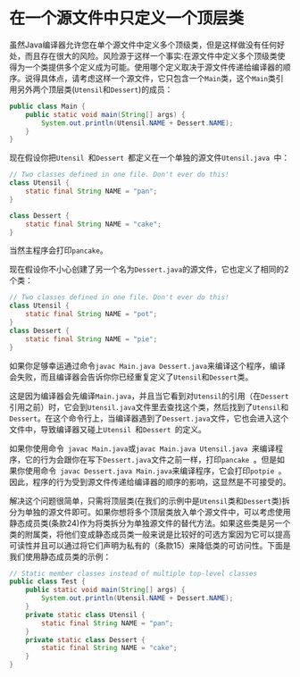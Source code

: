 # 在一个源文件中只定义一个顶层类

虽然Java编译器允许您在单个源文件中定义多个顶级类，但是这样做没有任何好处，而且存在很大的风险。风险源于这样一个事实:在源文件中定义多个顶级类使得为一个类提供多个定义成为可能。使用哪个定义取决于源文件传递给编译器的顺序。说得具体点，请考虑这样一个源文件，它只包含一个`Main`类，这个`Main`类引用另外两个顶层类(`Utensil`和`Dessert`)的成员：

```java
public class Main {
    public static void main(String[] args) {
    	System.out.println(Utensil.NAME + Dessert.NAME);
    }
}
```

现在假设你把`Utensil `和`Dessert `都定义在一个单独的源文件`Utensil.java `中：

```java
// Two classes defined in one file. Don't ever do this!
class Utensil {
	static final String NAME = "pan";
}

class Dessert {
	static final String NAME = "cake";
}
```

当然主程序会打印`pancake`。

现在假设你不小心创建了另一个名为`Dessert.java`的源文件，它也定义了相同的2个类：

```java
// Two classes defined in one file. Don't ever do this!
class Utensil {
	static final String NAME = "pot";
}
class Dessert {
	static final String NAME = "pie";
}
```

如果你足够幸运通过命令`javac Main.java Dessert.java`来编译这个程序，编译会失败，而且编译器会告诉你你已经重复定义了`Utensil`和`Dessert`类。

这是因为编译器会先编译`Main.java`，并且当它看到对`Utensil`的引用（在`Dessert`引用之前）时，它会到`Utensil.java`文件里去查找这个类，然后找到了`Utensil`和`Dessert`。在这个命令行上，当编译器遇到了` Dessert.java `文件，它也会进入这个文件中，导致编译器又碰上`Utensil `和`Dessert `的定义。

如果你使用命令` javac Main.java`或`javac Main.java Utensil.java `来编译程序，它的行为会跟你在写下`Dessert.java`文件之前一样，打印`pancake `。但是如果你使用命令` javac Dessert.java Main.java`来编译程序，它会打印`potpie `。因此，程序的行为受到源文件传递给编译器的顺序的影响，这显然是不可接受的。

解决这个问题很简单，只需将顶层类(在我们的示例中是`Utensil`类和`Dessert`类)拆分为单独的源文件即可。如果你想将多个顶层类放入单个源文件中，可以考虑使用静态成员类(条款24)作为将类拆分为单独源文件的替代方法。如果这些类是另一个类的附属类，将他们变成静态成员类一般来说是比较好的可选方案因为它可以提高可读性并且可以通过将它们声明为私有的（条款15）来降低类的可访问性。下面是我们使用静态成员类的示例：

```java
// Static member classes instead of multiple top-level classes
public class Test {
    public static void main(String[] args) {
        System.out.println(Utensil.NAME + Dessert.NAME);
    }
    private static class Utensil {
        static final String NAME = "pan";
    }
    private static class Dessert {
        static final String NAME = "cake";
    }
}
```

